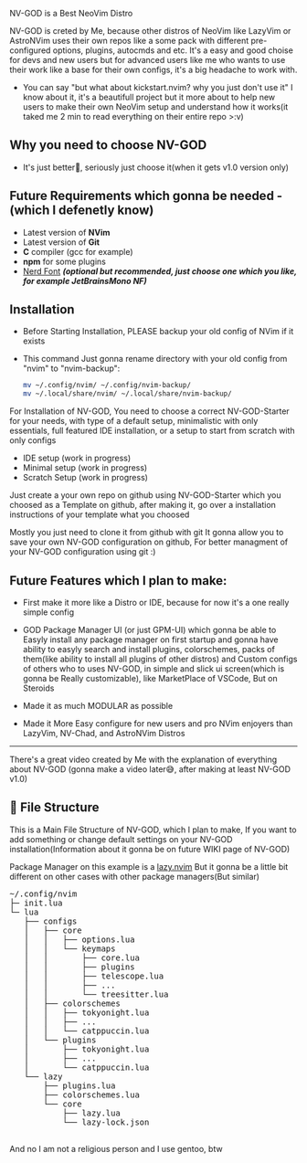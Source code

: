 NV-GOD is a Best NeoVim Distro

NV-GOD is creted by Me, because other distros of NeoVim like LazyVim or AstroNVim uses their own repos like a some pack with different pre-configured options, plugins, autocmds and etc. It's a easy and good choise for devs and new users but for advanced users like me who wants to use their work like a base for their own configs, it's a big headache to work with.

- You can say "but what about kickstart.nvim? why you just don't use it" I know about it, it's a beautifull project but it more about to help new users to make their own NeoVim setup and understand how it works(it taked me 2 min to read everything on their entire repo >:v)

## Why you need to choose NV-GOD
- It's just better🗿, seriously just choose it(when it gets v1.0 version only)

## Future Requirements which gonna be needed - (which I defenetly know)
- Latest version of **NVim**
- Latest version of **Git**
- **C** compiler (gcc for example)
- **npm** for some plugins
- [Nerd Font](https://www.nerdfonts.com/) **_(optional but recommended, just choose one which you like, for example JetBrainsMono NF)_**

## Installation

- Before Starting Installation, PLEASE backup your old config of NVim if it exists
- This command Just gonna rename directory with your old config from "nvim" to "nvim-backup":

  ```sh
  mv ~/.config/nvim/ ~/.config/nvim-backup/
  mv ~/.local/share/nvim/ ~/.local/share/nvim-backup/
  ```

For Installation of NV-GOD, You need to choose a correct NV-GOD-Starter for your needs, with type of a default setup, minimalistic with only essentials, full featured IDE installation, or a setup to start from scratch with only configs

- IDE setup (work in progress)
- Minimal setup (work in progress)
- Scratch Setup (work in progress)

Just create a your own repo on github using NV-GOD-Starter which you choosed as a Template on github, after making it, go over a installation instructions of your template what you choosed

Mostly you just need to clone it from github with git
It gonna allow you to save your own NV-GOD configuration on github, For better managment of your NV-GOD configuration using git :)

## Future Features which I plan to make:

- First make it more like a Distro or IDE, because for now it's a one really simple config

- GOD Package Manager UI (or just GPM-UI) which gonna be able to Easyly install any package manager on first startup and gonna have ability to easyly search and install plugins, colorschemes, packs of them(like ability to install all plugins of other distros) and Custom configs of others who to uses NV-GOD, in simple and slick ui screen(which is gonna be Really customizable), like MarketPlace of VSCode, But on Steroids

- Made it as much MODULAR as possible

- Made it More Easy configure for new users and pro NVim enjoyers than LazyVim, NV-Chad, and AstroNVim Distros

---

There's a great video created by Me with the explanation of everything about NV-GOD
(gonna make a video later😅, after making at least NV-GOD v1.0)

## 📂 File Structure

This is a Main File Structure of NV-GOD, which I plan to make, If you want to add something or change default settings on your NV-GOD installation(Information about it gonna be on future WIKI page of NV-GOD)

Package Manager on this example is a [lazy.nvim](https://github.com/folke/lazy.nvim)
But it gonna be a little bit different on other cases with other package managers(But similar)

<pre>
~/.config/nvim
├─ init.lua
└─ lua
   ├── configs
   │   ├── core
   │   │   ├── options.lua
   │   │   └── keymaps
   │   │       ├── core.lua
   │   │       ├── plugins
   │   │       ├── telescope.lua
   │   │       ├── ...
   │   │       └── treesitter.lua
   │   ├── colorschemes
   │   │   ├── tokyonight.lua
   │   │   ├── ...
   │   │   └── catppuccin.lua
   │   └── plugins
   │       ├── tokyonight.lua
   │       ├── ...
   │       └── catppuccin.lua
   └── lazy
       ├── plugins.lua
       ├── colorschemes.lua
       └── core
           ├── lazy.lua
           └── lazy-lock.json

</pre>

And no I am not a religious person
and I use gentoo, btw
